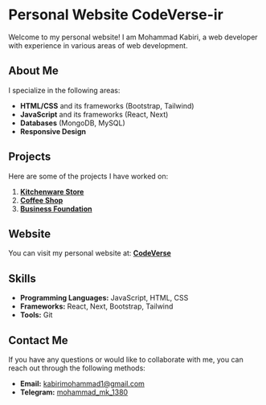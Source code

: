 # Personal Website CodeVerse-ir  

Welcome to my personal website! I am Mohammad Kabiri, a web developer with experience in various areas of web development.  

## About Me  

I specialize in the following areas:  
- **HTML/CSS** and its frameworks (Bootstrap, Tailwind)  
- **JavaScript** and its frameworks (React, Next)  
- **Databases** (MongoDB, MySQL)  
- **Responsive Design**  

## Projects  

Here are some of the projects I have worked on:  

1. **[Kitchenware Store](https://kitchenware.vercel.app/)**   
2. **[Coffee Shop](https://coffee-shop-zeta-two.vercel.app)**  
3. **[Business Foundation](https://business-rosy.vercel.app)**

## Website  

You can visit my personal website at: **[CodeVerse](https://codeverse.iapp.ir)**  

## Skills  

- **Programming Languages:** JavaScript, HTML, CSS  
- **Frameworks:** React, Next, Bootstrap, Tailwind  
- **Tools:** Git  

## Contact Me  

If you have any questions or would like to collaborate with me, you can reach out through the following methods:  

- **Email:** [kabirimohammad1@gmail.com](mailto:kabirimohammad1@gmail.com)  
- **Telegram:** [mohammad_mk_1380](https://t.me/mohammad_mk_1380)
